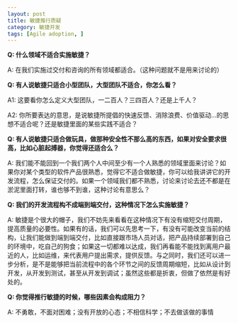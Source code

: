 ```yaml
---
layout: post
title: 敏捷推行质疑
category: 敏捷开发
tags: [Agile adoption, ]
---
```

<strong>Q: 什么领域不适合实施敏捷？</strong>

A: 在我们实施过交付和咨询的所有领域都适合。（这种问题就不是用来讨论的）

<strong>Q: 有人说敏捷只适合小型团队，大型团队不适合，你怎么看？</strong>

A1: 这要看你怎么定义大型团队，一二百人？三四百人？还是上千人？

A2: 你所要表达的意思，是说敏捷所提倡的快速反馈、消除浪费、价值驱动…的思想不适合呢？还是敏捷里面的某些实践不适合？

<strong>Q: 有人说敏捷只适合做玩具，做那种安全性不那么高的东西，如果对安全要求很高，比如心脏起搏器，你觉得还适合么？</strong>

A: 我们能不能回到一个我们两个人中间至少有一个人熟悉的领域里面来讨论？如果你对某个类型的软件产品很熟悉，觉得它不适合做敏捷，你可以给我讲讲它的开发流程，怎么保证交付的。如果一个领域我们都不熟悉，讨论来讨论去还不都是在淤泥里面打转，谁也够不到谁，这种讨论有意思么？

<strong>Q: 我们的开发流程构不成端到端交付，这种情况下怎么实施敏捷？</strong>

A: 敏捷是个很大的帽子，我们不妨先来看看在这种情况下有没有缩短交付周期，提高质量的必要性。如果有的话，我们可以先思考一下，有没有可能改变当前的结构，让我们能做到端到端交付，比如直接跟市场人员对话，把产品持续部署到自己的环境中，吃自己的狗食；如果这一切都难以达成，我们再看能不能找到离用户最近的人，比如运维，来代表用户提出需求，提供反馈。与之同时，我们还可以进一步分析，是不是能够把当前流程中的各个环节之间的反馈周期缩短，比如从设计到开发，从开发到测试，甚至从开发到调试；虽然这些都是折衷，但做了依然是有好处的。

<strong>Q: 你觉得推行敏捷的时候，哪些因素会构成阻力？</strong>

A: 不勇敢，不面对困难；没有开放的心态；不相信科学；不去做该做的事情